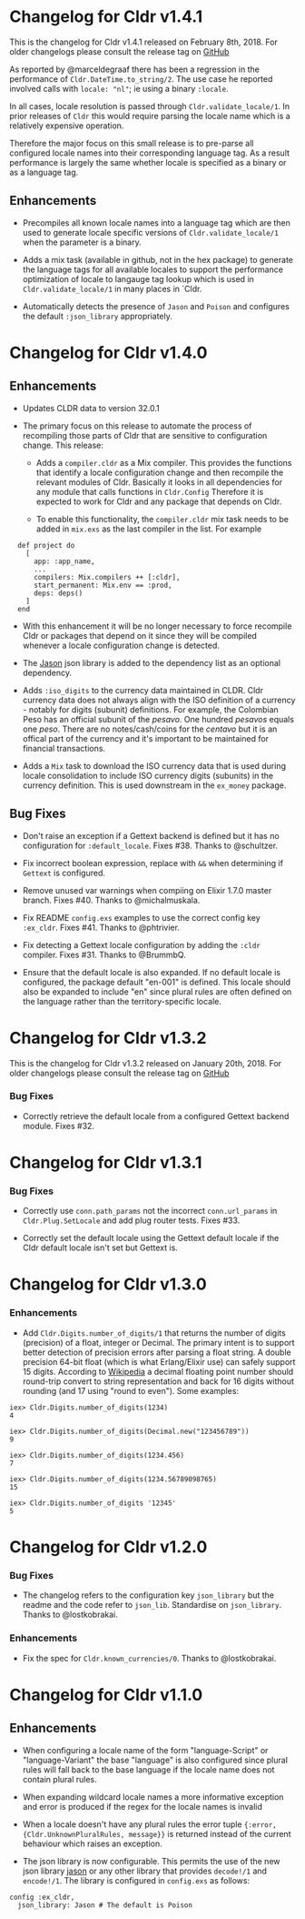 # Changelog for Cldr v1.4.1

This is the changelog for Cldr v1.4.1 released on February 8th, 2018.  For older changelogs please consult the release tag on [GitHub](https://github.com/kipcole9/cldr/tags)

As reported by @marceldegraaf there has been a regression in the performance of `Cldr.DateTime.to_string/2`.  The use case he reported involved calls with `locale: "nl"`; ie using a binary `:locale`.

In all cases, locale resolution is passed through `Cldr.validate_locale/1`.  In prior releases of `Cldr` this would require parsing the locale name which is a relatively expensive operation.

Therefore the major focus on this small release is to pre-parse all configured locale names into their corresponding language tag.  As a result performance is largely the same whether locale is specified as a binary or as a language tag.

## Enhancements

* Precompiles all known locale names into a language tag which are then used to generate locale specific versions of `Cldr.validate_locale/1` when the parameter is a binary.

* Adds a mix task (available in github, not in the hex package) to generate the language tags for all available locales to support the performance optimization of locale to langauge tag lookup which is used in `Cldr.validate_locale/1` in many places in `Cldr.

* Automatically detects the presence of `Jason` and `Poison` and configures the default `:json_library` appropriately.

# Changelog for Cldr v1.4.0

## Enhancements

* Updates CLDR data to version 32.0.1

* The primary focus on this release to automate the process of recompiling those parts of Cldr that are sensitive to configuration change.  This release:

  * Adds a `compiler.cldr` as a Mix compiler.  This provides the functions that identify a locale configuration change and then recompile the relevant modules of Cldr.  Basically it looks in all dependencies for any module that calls functions in `Cldr.Config`  Therefore it is expected to work for Cldr and any package that depends on Cldr.

  * To enable this functionality, the `compiler.cldr` mix task needs to be added in `mix.exs` as the last compiler in the list.  For example

```
  def project do
    [
      app: :app_name,
      ...
      compilers: Mix.compilers ++ [:cldr],
      start_permanent: Mix.env == :prod,
      deps: deps()
    ]
  end
```

  * With this enhancement it will be no longer necessary to force recompile Cldr or packages that depend on it since they will be compiled whenever a locale configuration change is detected.

* The [Jason](https://hex.pm/packages/jason) json library is added to the dependency list as an optional dependency.

* Adds `:iso_digits` to the currency data maintained in CLDR.  Cldr currency data does not always align with the ISO definition of a currency - notably for digits (subunit) definitions.  For example, the Colombian Peso has an official subunit of the _pesavo_.  One hundred _pesavos_ equals one _peso_.  There are no notes/cash/coins for the _centavo_ but it is an offical part of the currency and it's important to be maintained for financial transactions.

* Adds a `Mix` task to download the ISO currency data that is used during locale consolidation to include ISO currency digits (subunits) in the currency definition.  This is used downstream in the `ex_money` package.

## Bug Fixes

* Don't raise an exception if a Gettext backend is defined but it has no configuration for `:default_locale`.  Fixes #38.  Thanks to @schultzer.

* Fix incorrect boolean expression, replace with `&&` when determining if `Gettext` is configured.

* Remove unused var warnings when compiing on Elixir 1.7.0 master branch.  Fixes #40. Thanks to @michalmuskala.

* Fix README `config.exs` examples to use the correct config key `:ex_cldr`.  Fixes #41.  Thanks to @phtrivier.

* Fix detecting a Gettext locale configuration by adding the `:cldr` compiler.  Fixes #31.  Thanks to @BrummbQ.

* Ensure that the default locale is also expanded. If no default locale is configured, the package  default "en-001" is defined.  This locale should also be expanded to include "en" since plural rules are often defined on the language rather than the territory-specific locale.

# Changelog for Cldr v1.3.2

This is the changelog for Cldr v1.3.2 released on January 20th, 2018.  For older changelogs please consult the release tag on [GitHub](https://github.com/kipcole9/cldr/tags)

### Bug Fixes

* Correctly retrieve the default locale from a configured Gettext backend module.  Fixes #32.

# Changelog for Cldr v1.3.1

### Bug Fixes

* Correctly use `conn.path_params` not the incorrect `conn.url_params` in `Cldr.Plug.SetLocale` and add plug router tests. Fixes #33.

* Correctly set the default locale using the Gettext default locale if the Cldr default locale isn't set but Gettext is.

# Changelog for Cldr v1.3.0

### Enhancements

* Add `Cldr.Digits.number_of_digits/1` that returns the number of digits (precision) of a float, integer or Decimal.  The primary intent is to support better detection of precision errors after parsing a float string.  A double precision 64-bit float (which is what Erlang/Elixir use) can safely support 15 digits.  According to [Wikipedia](https://en.wikipedia.org/wiki/IEEE_754#Character_representation) a decimal floating point number should round-trip convert to string representation and back for 16 digits without rounding (and 17 using "round to even").  Some examples:

```
iex> Cldr.Digits.number_of_digits(1234)
4

iex> Cldr.Digits.number_of_digits(Decimal.new("123456789"))
9

iex> Cldr.Digits.number_of_digits(1234.456)
7

iex> Cldr.Digits.number_of_digits(1234.56789098765)
15

iex> Cldr.Digits.number_of_digits '12345'
5
```

# Changelog for Cldr v1.2.0

### Bug Fixes

* The changelog refers to the configuration key `json_library` but the readme and the code refer to `json_lib`.  Standardise on `json_library`.  Thanks to @lostkobrakai.

### Enhancements

* Fix the spec for `Cldr.known_currencies/0`.  Thanks to @lostkobrakai.

# Changelog for Cldr v1.1.0

## Enhancements

* When configuring a locale name of the form "language-Script" or "language-Variant" the base "language" is also configured since plural rules will fall back to the base language if the locale name does not contain plural rules.

* When expanding wildcard locale names a more informative exception and error is produced if the regex for the locale names is invalid

* When a locale doesn't have any plural rules the error tuple `{:error, {Cldr.UnknownPluralRules, message}}` is returned instead of the current behaviour which raises an exception.

* The json library is now configurable.  This permits the use of the new json library [jason](https://hex.pm/packages/jason) or any other library that provides `decode!/1` and `encode!/1`.  The library is configured in `config.exs` as follows:

```
config :ex_cldr,
  json_library: Jason # The default is Poison
```

